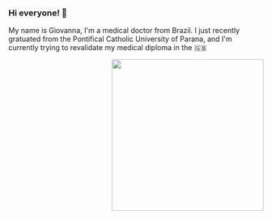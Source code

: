 ### Hi everyone! 👋

My name is Giovanna, I'm a medical doctor from Brazil. I just recently gratuated from the Pontifical Catholic University of Parana, and I'm currently trying to 
revalidate my medical diploma in the 🇬🇧

<img align= right src="https://media1.tenor.com/images/0e62c43fffb62f1224d860acabc070d9/tenor.gif?itemid=7752556" width="300px">


